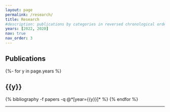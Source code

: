 ```yaml
---
layout: page
permalink: /research/
title: Research
#description: publications by categories in reversed chronological order. generated by jekyll-scholar.
years: [2022, 2020]
nav: true
nav_order: 3
---
```

<!-- _pages/publications.md -->
<h2> Publications </h2>
<div class="publications">
{%- for y in page.years %}
  <h2 class="year">{{y}}</h2>
  {% bibliography -f papers -q @*[year={{y}}]* %}
{% endfor %}
</div>
<hr>

